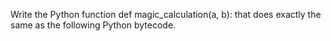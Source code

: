Write the Python function def magic_calculation(a, b): that does exactly the same as the following Python bytecode.
